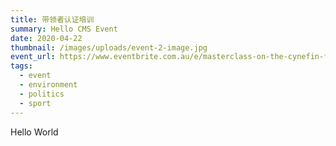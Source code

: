 ```yaml
---
title: 带领者认证培训
summary: Hello CMS Event
date: 2020-04-22
thumbnail: /images/uploads/event-2-image.jpg
event_url: https://www.eventbrite.com.au/e/masterclass-on-the-cynefin-framework-strategy-narrative-tickets-90925242849
tags:
  - event
  - environment
  - politics
  - sport
---
```


Hello World